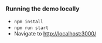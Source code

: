 ### Running the demo locally

- `npm install`
- `npm run start`
- Navigate to [http://localhost:3000/](http://localhost:3000/)
